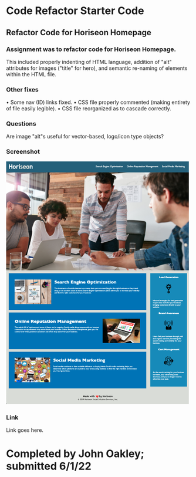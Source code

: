 # Code Refactor Starter Code

## Refactor Code for Horiseon Homepage

### Assignment was to refactor code for Horiseon Homepage.

This included properly indenting of HTML language, addition of "alt" attributes for images ("title" for hero), and semantic re-naming of elements within the HTML file.

### Other fixes

• Some nav (ID) links fixed.
• CSS file properly commented (making entirety of file easily legible).
• CSS file reorganized as to cascade correctly.

### Questions

Are image "alt"s useful for vector-based, logo/icon type objects?

### Screenshot

![Screenshot of Horiseon hompage](./Develop/assets/images/Screen%20Shot%202022-06-01%20at%207.57.29%20PM.png) 

### Link

Link goes here.

# Completed by John Oakley; submitted 6/1/22